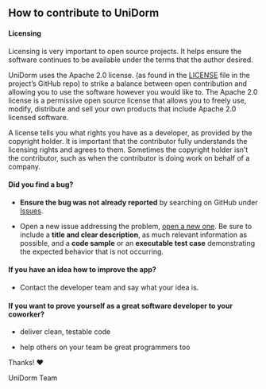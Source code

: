 ## How to contribute to UniDorm

#### **Licensing**

Licensing is very important to open source projects. It helps ensure the software continues to be available under the terms that the author desired.

UniDorm uses the Apache 2.0 license. (as found in the [LICENSE](https://github.com/fritzz98/UniDorm/blob/master/LICENSE) file in the project’s GitHub repo) to strike a balance between open contribution and allowing you to use the software however you would like to. The Apache 2.0 license is a permissive open source license that allows you to freely use, modify, distribute and sell your own products that include Apache 2.0 licensed software. 

A license tells you what rights you have as a developer, as provided by the copyright holder. It is important that the contributor fully understands the licensing rights and agrees to them. Sometimes the copyright holder isn’t the contributor, such as when the contributor is doing work on behalf of a company.

#### **Did you find a bug?**


* **Ensure the bug was not already reported** by searching on GitHub under [Issues](https://github.com/fritzz98/UniDorm/issues).

* Open a new issue addressing the problem, [open a new one](https://github.com/fritzz98/UniDorm/issues/new). Be sure to include a **title and clear description**, as much relevant information as possible, and a **code sample** or an **executable test case** demonstrating the expected behavior that is not occurring.


#### **If you have an idea how to improve the app?**

* Contact the developer team and say what your idea is. 

#### **If you want to prove yourself as a great software developer to your coworker?**

* deliver clean, testable code

* help others on your team be great programmers too

Thanks! :heart:

UniDorm Team
